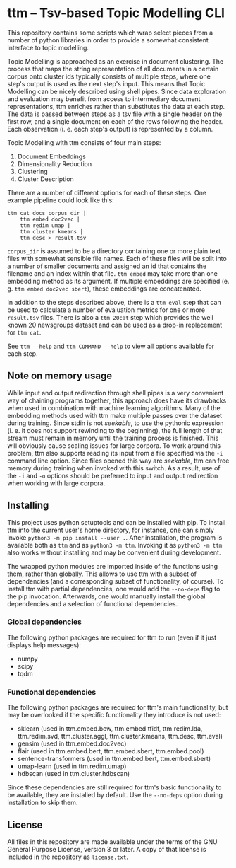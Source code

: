 # ttm – Tsv-based Topic Modelling CLI

This repository contains some scripts which wrap select pieces from a
number of python libraries in order to provide a somewhat consistent
interface to topic modelling.

Topic Modelling is approached as an exercise in document clustering.
The process that maps the string representation of all documents in a
certain corpus onto cluster ids typically consists of multiple steps,
where one step's output is used as the next step's input. This means
that Topic Modelling can be nicely described using shell pipes. Since
data exploration and evaluation may benefit from access to intermediary
document representations, ttm enriches rather than substitutes the
data at each step. The data is passed between steps as a tsv file with
a single header on the first row, and a single document on each of the
rows following the header. Each observation (i. e. each step's output)
is represented by a column.

Topic Modelling with ttm consists of four main steps:

1. Document Embeddings
2. Dimensionality Reduction
3. Clustering
4. Cluster Description

There are a number of different options for each of these steps. One
example pipeline could look like this:

    ttm cat docs corpus_dir |
        ttm embed doc2vec |
        ttm redim umap |
        ttm cluster kmeans |
        ttm desc > result.tsv

`corpus_dir` is assumed to be a directory containing one or more plain
text files with somewhat sensible file names. Each of these files will be
split into a number of smaller documents and assigned an id that contains
the filename and an index within that file. `ttm embed` may take more than
one embedding method as its argument. If multiple embeddings are specified
(e. g. `ttm embed doc2vec sbert`), these embeddings are concatenated.

In addition to the steps described above, there is a `ttm eval` step that
can be used to calculate a number of evaluation metrics for one or more
`result.tsv` files. There is also a `ttm 20cat` step which provides the
well known 20 newsgroups dataset and can be used as a drop-in replacement
for `ttm cat`.

See `ttm --help` and `ttm COMMAND --help` to view all options available
for each step.

## Note on memory usage

While input and output redirection through shell pipes is a very
convenient way of chaining programs together, this approach does
have its drawbacks when used in combination with machine learning
algorithms. Many of the embedding methods used with ttm make multiple
passes over the dataset during training. Since stdin is not *seekable*,
to use the pythonic expression (i. e. it does not support rewinding
to the beginning), the full length of that stream must remain in
memory until the training process is finished. This will obviously
cause scaling issues for large corpora. To work around this problem,
ttm also supports reading its input from a file specified via the `-i`
command line option. Since files opened this way are *seekable*, ttm can
free memory during training when invoked with this switch. As a result,
use of the `-i` and `-o` options should be preferred to input and output
redirection when working with large corpora.

## Installing

This project uses python setuptools and can be installed with pip. To
install ttm into the current user's home directory, for instance, one
can simply invoke `python3 -m pip install --user .`. After installation,
the program is available both as `ttm` and as `python3 -m ttm`. Invoking
it as `python3 -m ttm` also works without installing and may be convenient
during development.

The wrapped python modules are imported inside of the functions using
them, rather than globally. This allows to use ttm with a subset of
dependencies (and a corresponding subset of functionality, of course).
To install ttm with partial dependencies, one would add the `--no-deps`
flag to the pip invocation. Afterwards, one would manually install the
global dependencies and a selection of functional dependencies.

### Global dependencies

The following python packages are required for ttm to run (even if it
just displays help messages):

- numpy
- scipy
- tqdm

### Functional dependencies

The following python packages are required for ttm's main functionality,
but may be overlooked if the specific functionality they introduce is
not used:

- sklearn (used in ttm.embed.bow, ttm.embed.tfidf, ttm.redim.lda,
  ttm.redim.svd, ttm.cluster.aggl, ttm.cluster.kmeans, ttm.desc, ttm.eval)
- gensim (used in ttm.embed.doc2vec)
- flair (used in ttm.embed.bert, ttm.embed.sbert, ttm.embed.pool)
- sentence-transformers (used in ttm.embed.bert, ttm.embed.sbert)
- umap-learn (used in ttm.redim.umap)
- hdbscan (used in ttm.cluster.hdbscan)

Since these dependencies are still required for ttm's basic functionality
to be available, they are installed by default. Use the `--no-deps` option
during installation to skip them.

## License

All files in this repository are made available under the terms of the
GNU General Purpose License, version 3 or later. A copy of that license
is included in the repository as `license.txt`.
